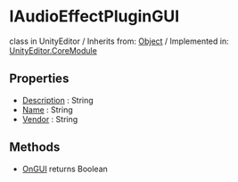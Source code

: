 # IAudioEffectPluginGUI
class in UnityEditor
 / Inherits from: <a href="https://docs.unity3d.com/6000.1/Documentation/ScriptReference/Object.html">Object</a> / Implemented in: <a href="https://docs.unity3d.com/6000.1/Documentation/ScriptReference/UnityEditor.CoreModule.html">UnityEditor.CoreModule</a>

## Properties
- <a href="https://docs.unity3d.com/6000.1/Documentation/ScriptReference/IAudioEffectPluginGUI-Description.html">Description</a> : String
- <a href="https://docs.unity3d.com/6000.1/Documentation/ScriptReference/IAudioEffectPluginGUI-Name.html">Name</a> : String
- <a href="https://docs.unity3d.com/6000.1/Documentation/ScriptReference/IAudioEffectPluginGUI-Vendor.html">Vendor</a> : String

## Methods
- <a href="https://docs.unity3d.com/6000.1/Documentation/ScriptReference/IAudioEffectPluginGUI.OnGUI.html">OnGUI</a> returns Boolean
